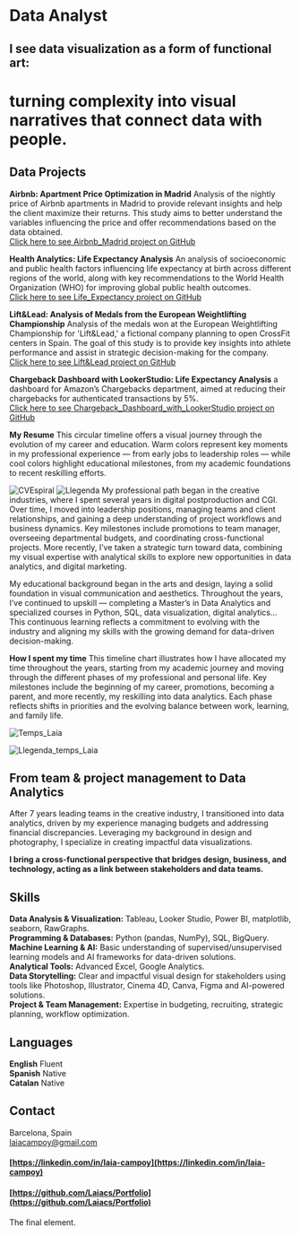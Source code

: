 # Data Analyst

## I see data visualization as a form of functional art:
# turning complexity into visual narratives that connect data with people.



## Data Projects

**Airbnb: Apartment Price Optimization in Madrid** Analysis of the nightly price of Airbnb apartments in Madrid to provide relevant insights and help the client maximize their returns. This study aims to better understand the variables influencing the price and offer recommendations based on the data obtained.    
[Click here to see Airbnb_Madrid project on GitHub](https://github.com/Laiacs/Portfolio/tree/main/Airbnb_Madrid)  

**Health Analytics: Life Expectancy Analysis** An analysis of socioeconomic and public health factors influencing life expectancy at birth across different regions of the world, along with key recommendations to the World Health Organization (WHO) for improving global public health outcomes.  
[Click here to see Life_Expectancy project on GitHub](https://github.com/Laiacs/Portfolio/tree/main/Life_Expectancy)  

**Lift&Lead: Analysis of Medals from the European Weightlifting Championship** Analysis of the medals won at the European Weightlifting Championship for 'Lift&Lead,' a fictional company planning to open CrossFit centers in Spain. The goal of this study is to provide key insights into athlete performance and assist in strategic decision-making for the company.  
[Click here to see Lift&Lead project on GitHub](https://github.com/Laiacs/Portfolio/tree/main/Lift_&_Lead)  

**Chargeback Dashboard with LookerStudio: Life Expectancy Analysis** a dashboard for Amazon’s Chargebacks department, aimed at reducing their chargebacks for authenticated transactions by 5%.  
[Click here to see Chargeback_Dashboard_with_LookerStudio project on GitHub](https://github.com/Laiacs/Portfolio/tree/main/Chargeback_Dashboard_with_LookerStudio) 

**My Resume** This circular timeline offers a visual journey through the evolution of my career and education. Warm colors represent key moments in my professional experience — from early jobs to leadership roles — while cool colors highlight educational milestones, from my academic foundations to recent reskilling efforts.

![CVEspiral](CV_Espiral_01.jpg)
![Llegenda](Llegenda_03.png)
My professional path began in the creative industries, where I spent several years in digital postproduction and CGI. Over time, I moved into leadership positions, managing teams and client relationships, and gaining a deep understanding of project workflows and business dynamics. Key milestones include promotions to team manager, overseeing departmental budgets, and coordinating cross-functional projects. More recently, I’ve taken a strategic turn toward data, combining my visual expertise with analytical skills to explore new opportunities in data analytics, and digital marketing.

My educational background began in the arts and design, laying a solid foundation in visual communication and aesthetics. Throughout the years, I’ve continued to upskill — completing a Master’s in Data Analytics and specialized courses in Python, SQL, data visualization, digital analytics... This continuous learning reflects a commitment to evolving with the industry and aligning my skills with the growing demand for data-driven decision-making.  

**How I spent my time** This timeline chart illustrates how I have allocated my time throughout the years, starting from my academic journey and moving through the different phases of my professional and personal life. Key milestones include the beginning of my career, promotions, becoming a parent, and more recently, my reskilling into data analytics. Each phase reflects shifts in priorities and the evolving balance between work, learning, and family life.  

![Temps_Laia](temps_Laia_04.png)


![Llegenda_temps_Laia](llegenda_temps_Laia_03.png)

## From team & project management to Data Analytics
After 7 years leading teams in the creative industry, I transitioned into data analytics, driven by my experience managing budgets and addressing financial discrepancies. Leveraging my background in design and photography, I specialize in creating impactful data visualizations. 

**I bring a cross-functional perspective that bridges design, business, and technology, acting as a link between stakeholders and data teams.**

## Skills
**Data Analysis & Visualization:** Tableau, Looker Studio, Power BI, matplotlib, seaborn, RawGraphs.         
**Programming & Databases:** Python (pandas, NumPy), SQL, BigQuery.  
**Machine Learning & AI:** Basic understanding of supervised/unsupervised learning models and AI frameworks for data-driven solutions.   
**Analytical Tools:** Advanced Excel, Google Analytics.   
**Data Storytelling:** Clear and impactful visual design for stakeholders using tools like Photoshop, Illustrator, Cinema 4D, Canva, Figma and AI-powered solutions.  
**Project & Team Management:** Expertise in budgeting, recruiting, strategic planning, workflow optimization.

## Languages  

**English**
Fluent  
**Spanish**
Native  
**Catalan**
Native

## Contact  
Barcelona, Spain  
laiacampoy@gmail.com  
#### [https://linkedin.com/in/laia-campoy](https://linkedin.com/in/laia-campoy)  
#### [https://github.com/Laiacs/Portfolio](https://github.com/Laiacs/Portfolio)  

The final element.

